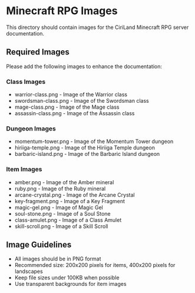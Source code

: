 # Minecraft RPG Images

This directory should contain images for the CiriLand Minecraft RPG server documentation.

## Required Images

Please add the following images to enhance the documentation:

### Class Images
- warrior-class.png - Image of the Warrior class
- swordsman-class.png - Image of the Swordsman class
- mage-class.png - Image of the Mage class
- assassin-class.png - Image of the Assassin class

### Dungeon Images
- momentum-tower.png - Image of the Momentum Tower dungeon
- hiriiga-temple.png - Image of the Hiriiga Temple dungeon
- barbaric-island.png - Image of the Barbaric Island dungeon

### Item Images
- amber.png - Image of the Amber mineral
- ruby.png - Image of the Ruby mineral
- arcane-crystal.png - Image of the Arcane Crystal
- key-fragment.png - Image of a Key Fragment
- magic-gel.png - Image of Magic Gel
- soul-stone.png - Image of a Soul Stone
- class-amulet.png - Image of a Class Amulet
- skill-scroll.png - Image of a Skill Scroll

## Image Guidelines

- All images should be in PNG format
- Recommended size: 200x200 pixels for items, 400x200 pixels for landscapes
- Keep file sizes under 100KB when possible
- Use transparent backgrounds for item images